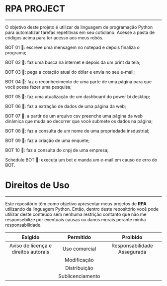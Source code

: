 #  RPA PROJECT 
***
O objetivo deste projeto é utilizar da linguagem de programação Python para automatizar tarefas repetitivas em seu cotidiano. Acesse a pasta de códigos acima para ter acesso aos meus robôs.

BOT 01 🤖: escreve uma mensagem no notepad e depois finaliza o programa;

BOT 02 🤖: faz uma busca na internet e depois da um print da tela;

BOT 03 🤖: pega a cotação atual do dólar e envia no seu e-mail;

BOT 04 🤖: faz o reconhecimento de uma parte de uma página para que você possa fazer uma pesquisa;

BOT 05 🤖: faz uma atualização de um dashboard do power bi desktop;

BOT 06 🤖: faz a extração de dados de uma página da web;

BOT 07 🤖: a partir de um arquivo csv preenche uma página da web dinâmica que muda ao decorrer que você submete os dados na página;

BOT 08 🤖: faz a consulta de um nome de uma propriedade insdustrial;

BOT 09 🤖: faz a criação de uma enquete;

BOT 10 🤖: faz a consulta do cnpj de uma empresa;

Schedule BOT 🤖: executa um bot e manda um e-mail em causo de erro do BOT.

 # Direitos de Uso
***
Este repositório têm como objetivo apresentar meus projetos de **RPA** utilizando da linguagem Python. Então, dentro deste repositório você pode utilizar deste conteúdo sem nenhuma restrição contanto que não me responsebilize por eventuais causas ou danos morais perante minha responsabilidade.	

Exigido | Permitido | Proibido
:---: | :---: | :---:
Aviso de licença e direitos autorais | Uso comercial | Responsabilidade Assegurada
 || Modificação ||	
 || Distribuição ||	
 || Sublicenciamento || 	


